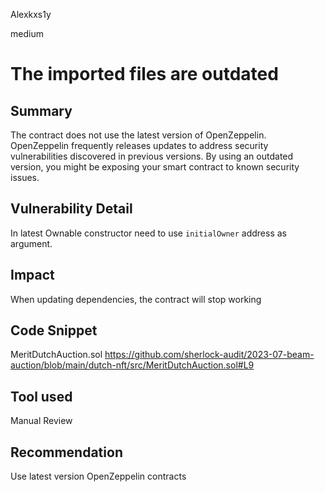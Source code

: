 Alexkxs1y

medium

# The imported files are outdated

## Summary
The contract does not use the latest version of OpenZeppelin. OpenZeppelin frequently releases updates to address security vulnerabilities discovered in previous versions. By using an outdated version, you might be exposing your smart contract to known security issues.

## Vulnerability Detail
In latest Ownable constructor need to use `initialOwner` address as argument.


## Impact
When updating dependencies, the contract will stop working

## Code Snippet
MeritDutchAuction.sol
https://github.com/sherlock-audit/2023-07-beam-auction/blob/main/dutch-nft/src/MeritDutchAuction.sol#L9

## Tool used

Manual Review

## Recommendation
Use latest version OpenZeppelin contracts

